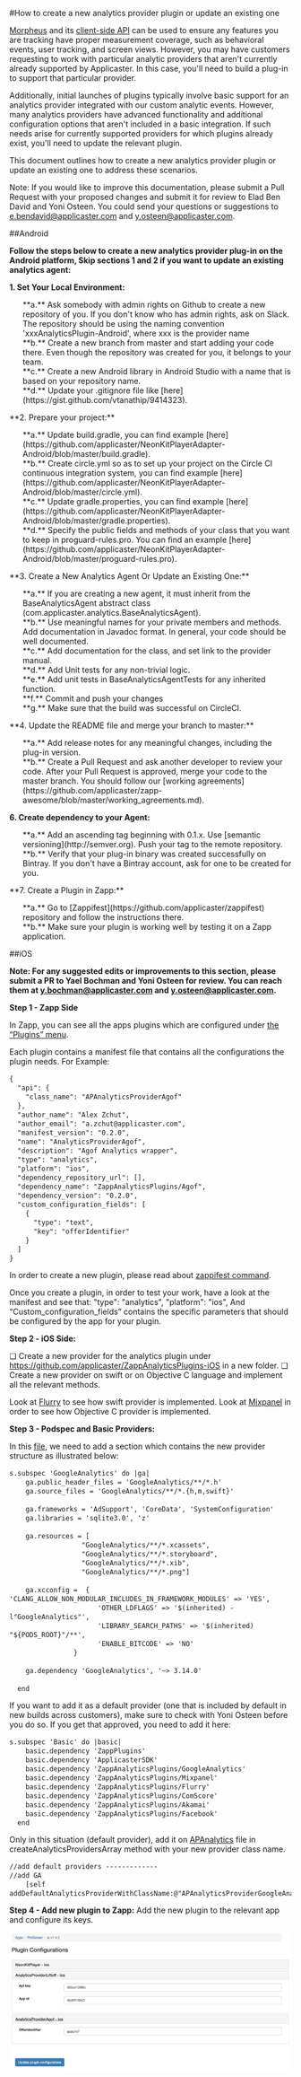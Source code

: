 #How to create a new analytics provider plugin or update an existing one

[Morpheus](/analytics/morpheus/morpheus.md) and its [client-side API](analytics/client_side_api/client_side_api.md) can be used to ensure any features you are tracking have proper measurement coverage, such as behavioral events, user tracking, and screen views. However, you may have customers requesting to work with particular analytic providers that aren't currently already supported by Applicaster. In this case, you'll need to build a plug-in to support that particular provider.

Additionally, initial launches of plugins typically involve basic support for an analytics provider integrated with our custom analytic events. However, many analytics providers have advanced functionality and additional configuration options that aren't included in a basic integration. If such needs arise for currently supported providers for which plugins already exist, you'll need to update the relevant plugin.

This document outlines how to create a new analytics provider plugin or update an existing one to address these scenarios.

Note: If you would like to improve this documentation, please submit a Pull Request with your proposed changes and submit it for review to Elad Ben David and Yoni Osteen. You could send your questions or suggestions to e.bendavid@applicaster.com and y.osteen@applicaster.com.

##Android

**Follow the steps below to create a new analytics provider plug-in on the Android platform, Skip sections 1 and 2 if you want to update an existing analytics agent:**

**1. Set Your Local Environment:**<br />
  <ol>
    **a.** Ask somebody with admin rights on Github to create a new repository of you. If you don't know who has admin rights, ask on Slack. The repository should be using the naming convention 'xxxAnalyticsPlugin-Android', where xxx is the provider name<br/>
    **b.** Create a new branch from master and start adding your code there. Even though the repository was created for you, it belongs to your team.<br />
    **c.** Create a new Android library in Android Studio with a name that is based on your repository name.<br />
    **d.** Update your .gitignore file like [here](https://gist.github.com/vtanathip/9414323).<br />
  </ol>
**2. Prepare your project:**<br />
 <ol>
    **a.** Update build.gradle, you can find example [here](https://github.com/applicaster/NeonKitPlayerAdapter-Android/blob/master/build.gradle).<br />
    **b.** Create circle.yml so as to set up your project on the Circle CI continuous integration system, you can find example [here](https://github.com/applicaster/NeonKitPlayerAdapter-Android/blob/master/circle.yml).<br />
    **c.** Update gradle.properties, you can find example [here](https://github.com/applicaster/NeonKitPlayerAdapter-Android/blob/master/gradle.properties).<br />
    **d.** Specify the public fields and methods of your class that you want to keep in proguard-rules.pro. You can find an example  [here](https://github.com/applicaster/NeonKitPlayerAdapter-Android/blob/master/proguard-rules.pro).<br />
  </ol>
**3. Create a New Analytics Agent Or Update an Existing One:**<br />
  <ol>
      **a.** If you are creating a new agent, it must inherit from the BaseAnalyticsAgent abstract class (com.applicaster.analytics.BaseAnalyticsAgent).<br />
    **b.** Use meaningful names for your private members and methods. Add documentation in Javadoc format. In general, your code should be well documented.<br />
    **c.** Add documentation for the class, and set link to the provider manual.<br />
    **d.** Add Unit tests for any non-trivial logic.<br />
    **e.** Add unit tests in BaseAnalyticsAgentTests for any inherited function.<br />
    **f.** Commit and push your changes<br />
    **g.** Make sure that the build was successful on CircleCI.<br />
  </ol>
  **4. Update the README file and merge your branch to master:**<br />
   <ol>
    **a.** Add release notes for any meaningful changes, including the plug-in version.<br />
    **b.** Create a Pull Request and ask another developer to review your code. After your Pull Request is approved, merge your code to the master branch. You should follow our [working agreements](https://github.com/applicaster/zapp-awesome/blob/master/working_agreements.md).<br />
  </ol>
    
**6. Create dependency to your Agent:**<br />
  <ol>
  **a.** Add an ascending tag beginning with 0.1.x. Use [semantic versioning](http://semver.org). Push your tag to the remote repository. <br />
  **b.** Verify that your plug-in binary was created successfully on Bintray. If you don't have a Bintray account, ask for one to be created for you.<br />
 </ol>
**7. Create a Plugin in Zapp:**<br />
  <ol>
  **a.** Go to [Zappifest](https://github.com/applicaster/zappifest) repository and follow the instructions there.<br />
  **b.** Make sure your plugin is working well by testing it on a Zapp application.<br />
</ol>

##iOS

**Note: For any suggested edits or improvements to this section, please submit a PR to Yael Bochman and Yoni Osteen for review. You can reach them at y.bochman@applicaster.com and y.osteen@applicaster.com.**

**Step 1 - Zapp Side**

In Zapp, you can see all the apps plugins which are configured under [the “Plugins” menu](https://zapp.applicaster.com/admin/plugins).

Each plugin contains a manifest file that contains all the configurations the plugin needs.
For Example:

```
{
  "api": {
    "class_name": "APAnalyticsProviderAgof"
  },
  "author_name": "Alex Zchut",
  "author_email": "a.zchut@applicaster.com",
  "manifest_version": "0.2.0",
  "name": "AnalyticsProviderAgof",
  "description": "Agof Analytics wrapper",
  "type": "analytics",
  "platform": "ios",
  "dependency_repository_url": [],
  "dependency_name": "ZappAnalyticsPlugins/Agof",
  "dependency_version": "0.2.0",
  "custom_configuration_fields": [
    {
      "type": "text",
      "key": "offerIdentifier"
    }
  ]
}
```

In order to create a new plugin, please read about [zappifest command](https://github.com/applicaster/zappifest).

Once you create a plugin, in order to test your work, have a look at the manifest and see that:
"type": "analytics",
"platform": "ios",
And “Custom_configuration_fields” contains the specific parameters that should be configured by the app for your plugin.

**Step 2 - iOS Side:**

❏ Create a new provider for the analytics plugin under https://github.com/applicaster/ZappAnalyticsPlugins-iOS in a new folder.
❏ Create a new provider on swift or on Objective C language and implement all the relevant methods.

Look at [Flurry](https://github.com/applicaster/ZappAnalyticsPlugins-iOS/blob/master/Flurry/APAnalyticsProviderFlurry/Classes/APAnalyticsProviderFlurry.swift) to see how swift provider is implemented.
Look at [Mixpanel](https://github.com/applicaster/ZappAnalyticsPlugins-iOS/tree/master/Mixpanel/APAnalyticsProviderMixpanel/Classes) in order to see how Objective C provider is implemented.

**Step 3 - Podspec and Basic Providers:**

In this [file](https://github.com/applicaster/ZappAnalyticsPlugins-iOS/blob/master/ZappAnalyticsPlugins.podspec), we need to add a section which contains the new provider structure as illustrated below:

```
s.subspec 'GoogleAnalytics' do |ga|
    ga.public_header_files = 'GoogleAnalytics/**/*.h'
    ga.source_files = 'GoogleAnalytics/**/*.{h,m,swift}'

    ga.frameworks = 'AdSupport', 'CoreData', 'SystemConfiguration'
    ga.libraries = 'sqlite3.0', 'z'

    ga.resources = [
                  "GoogleAnalytics/**/*.xcassets",
                  "GoogleAnalytics/**/*.storyboard",
                  "GoogleAnalytics/**/*.xib",
                  "GoogleAnalytics/**/*.png"]

    ga.xcconfig =  { 'CLANG_ALLOW_NON_MODULAR_INCLUDES_IN_FRAMEWORK_MODULES' => 'YES',
                      'OTHER_LDFLAGS' => '$(inherited) -l"GoogleAnalytics"',
                      'LIBRARY_SEARCH_PATHS' => '$(inherited) "${PODS_ROOT}"/**',
                      'ENABLE_BITCODE' => 'NO'
                }

    ga.dependency 'GoogleAnalytics', '~> 3.14.0'

  end
```
If you want to add it as a default provider (one that is included by default in new builds across customers), make sure to check with Yoni Osteen before you do so. If you get that approved, you need to add it here:

```
s.subspec 'Basic' do |basic|
    basic.dependency 'ZappPlugins'
    basic.dependency 'ApplicasterSDK'
    basic.dependency 'ZappAnalyticsPlugins/GoogleAnalytics'
    basic.dependency 'ZappAnalyticsPlugins/Mixpanel'
    basic.dependency 'ZappAnalyticsPlugins/Flurry'
    basic.dependency 'ZappAnalyticsPlugins/ComScore'
    basic.dependency 'ZappAnalyticsPlugins/Akamai'
    basic.dependency 'ZappAnalyticsPlugins/Facebook'
  end
```

Only in this situation (default provider), add it on [APAnalytics](https://github.com/applicaster/ApplicasterSDK-iOS/blob/master/applicasterSDK/Classes/Analytics/Core/APAnalytics.m) file in createAnalyticsProvidersArray method with your new provider class name.

```
//add default providers -------------
//add GA
    [self addDefaultAnalyticsProviderWithClassName:@"APAnalyticsProviderGoogleAnalytics"];
```

**Step 4 - Add new plugin to Zapp:**
Add the new plugin to the relevant app and configure its keys.

![iOS_Step4](./ios_step4.png)


